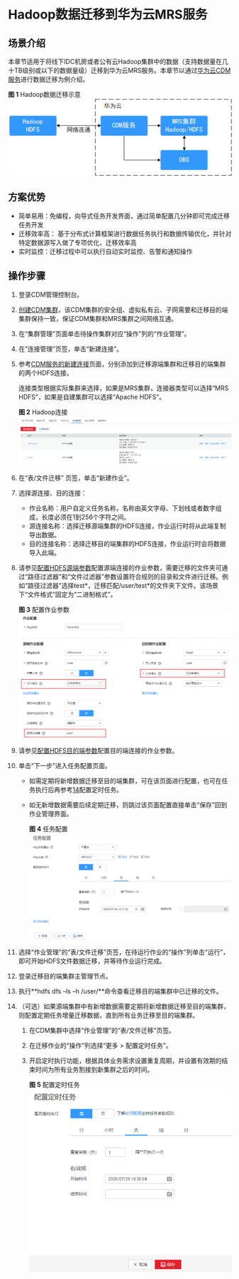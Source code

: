 # Hadoop数据迁移到华为云MRS服务<a name="mrs_01_0611"></a>

## 场景介绍<a name="section1493617440262"></a>

本章节适用于将线下IDC机房或者公有云Hadoop集群中的数据（支持数据量在几十TB级别或以下的数据量级）迁移到华为云MRS服务。本章节以通过[华为云CDM服务](https://support.huaweicloud.com/productdesc-cdm/cdm_01_0143.html)进行数据迁移为例介绍。

**图 1**  Hadoop数据迁移示意<a name="fig457217270492"></a>  
![](figures/Hadoop数据迁移示意.png "Hadoop数据迁移示意")

## 方案优势<a name="section13929155420264"></a>

-   简单易用：免编程，向导式任务开发界面，通过简单配置几分钟即可完成迁移任务开发
-   迁移效率高： 基于分布式计算框架进行数据任务执行和数据传输优化，并针对特定数据源写入做了专项优化，迁移效率高
-   实时监控：迁移过程中可以执行自动实时监控、告警和通知操作

## 操作步骤<a name="section1470163110271"></a>

1.  登录CDM管理控制台。
2.  [创建CDM集群](https://support.huaweicloud.com/usermanual-cdm/cdm_01_0018.html)，该CDM集群的安全组、虚拟私有云、子网需要和迁移目的端集群保持一致，保证CDM集群和MRS集群之间网络互通。
3.  在“集群管理”页面单击待操作集群对应“操作”列的“作业管理”。
4.  在“连接管理”页签，单击“新建连接”。
5.  参考[CDM服务的新建连接](https://support.huaweicloud.com/usermanual-cdm/cdm_01_0023.html)页面，分别添加到迁移源端集群和迁移目的端集群的两个HDFS连接。

    连接类型根据实际集群来选择，如果是MRS集群，连接器类型可以选择“MRS HDFS”，如果是自建集群可以选择“Apache HDFS”。

    **图 2**  Hadoop连接<a name="fig959682411271"></a>  
    ![](figures/Hadoop连接.png "Hadoop连接")

6.  在“表/文件迁移” 页签，单击“新建作业”。
7.  选择源连接、目的连接：
    -   作业名称：用户自定义任务名称，名称由英文字母、下划线或者数字组成，长度必须在1到256个字符之间。
    -   源连接名称：选择迁移源端集群的HDFS连接，作业运行时将从此端复制导出数据。
    -   目的连接名称：选择迁移目的端集群的HDFS连接，作业运行时会将数据导入此端。

8.  请参见[配置HDFS源端参数](https://support.huaweicloud.com/usermanual-cdm/cdm_01_0036.html)配置源端连接的作业参数，需要迁移的文件夹可通过“路径过滤器”和“文件过滤器”参数设置符合规则的目录和文件进行迁移。例如“路径过滤器”选择test\*，迁移匹配/user/test\*的文件夹下文件。该场景下“文件格式”固定为“二进制格式”。

    **图 3**  配置作业参数<a name="fig15613133423420"></a>  
    ![](figures/配置作业参数.png "配置作业参数")

9.  请参见[配置HDFS目的端参数](https://support.huaweicloud.com/usermanual-cdm/cdm_01_0045.html)配置目的端连接的作业参数。
10. 单击“下一步”进入任务配置页面。
    -   如需定期将新增数据迁移至目的端集群，可在该页面进行配置，也可在任务执行后再参考[14](#li193671635194616)配置定时任务。
    -   如无新增数据需要后续定期迁移，则跳过该页面配置直接单击“保存”回到作业管理界面。

        **图 4**  任务配置<a name="fig1400559152111"></a>  
        ![](figures/任务配置.png "任务配置")

11. 选择“作业管理”的“表/文件迁移”页签，在待运行作业的“操作”列单击“运行”，即可开始HDFS文件数据迁移，并等待作业运行完成。
12. 登录迁移目的端集群主管理节点。
13. 执行**hdfs dfs –ls –h /user/**命令查看迁移目的端集群中已迁移的文件。
14. <a name="li193671635194616"></a>（可选）如果源端集群中有新增数据需要定期将新增数据迁移至目的端集群，则配置定期任务增量迁移数据，直到所有业务迁移至目的端集群。
    1.  在CDM集群中选择“作业管理”的“表/文件迁移”页签。
    2.  在迁移作业的“操作”列选择“更多 \> 配置定时任务”。
    3.  开启定时执行功能，根据具体业务需求设置重复周期，并设置有效期的结束时间为所有业务割接到新集群之后的时间。

        **图 5**  配置定时任务<a name="fig1819112323320"></a>  
        ![](figures/配置定时任务.png "配置定时任务")



